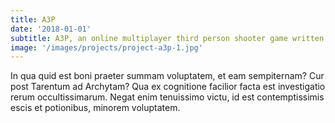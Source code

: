 ```yaml
---
title: A3P
date: '2018-01-01'
subtitle: A3P, an online multiplayer third person shooter game written in Panda3D. Available on itch.io!
image: '/images/projects/project-a3p-1.jpg'
---
```


In qua quid est boni praeter summam voluptatem, et eam sempiternam? Cur post Tarentum ad Archytam? Qua ex cognitione facilior facta est investigatio rerum occultissimarum. Negat enim tenuissimo victu, id est contemptissimis escis et potionibus, minorem voluptatem.
